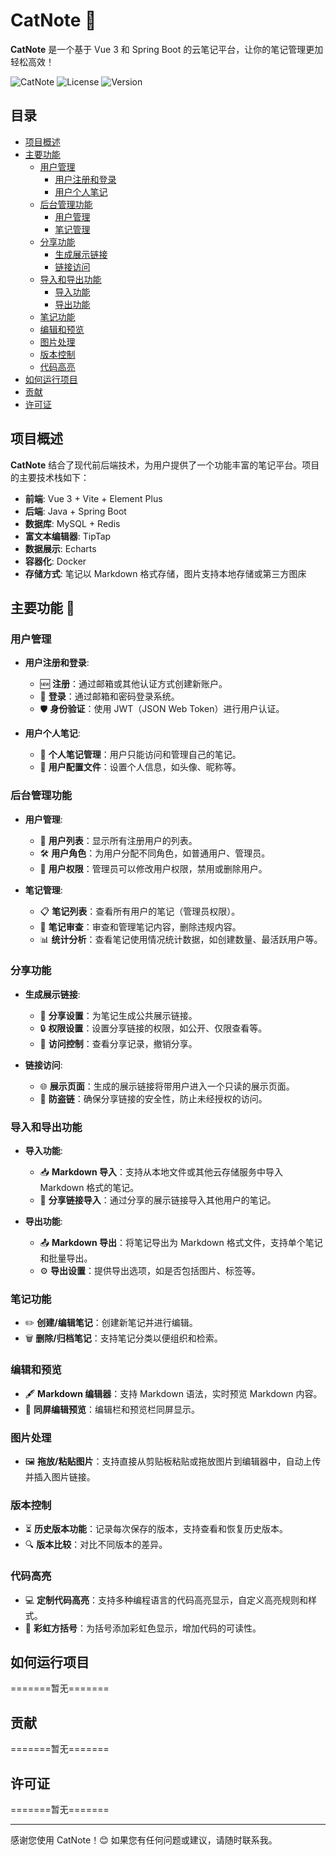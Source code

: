 # CatNote 📓

**CatNote** 是一个基于 Vue 3 和 Spring Boot 的云笔记平台，让你的笔记管理更加轻松高效！

![CatNote](https://img.shields.io/badge/Project-CatNote-brightgreen)
![License](https://img.shields.io/badge/License-MIT-blue)
![Version](https://img.shields.io/badge/Version-1.0.0-orange)

## 目录

- [项目概述](#项目概述)
- [主要功能](#主要功能-rocket)
  - [用户管理](#用户管理)
    - [用户注册和登录](#用户注册和登录)
    - [用户个人笔记](#用户个人笔记)
  - [后台管理功能](#后台管理功能)
    - [用户管理](#用户管理-1)
    - [笔记管理](#笔记管理)
  - [分享功能](#分享功能)
    - [生成展示链接](#生成展示链接)
    - [链接访问](#链接访问)
  - [导入和导出功能](#导入和导出功能)
    - [导入功能](#导入功能)
    - [导出功能](#导出功能)
  - [笔记功能](#笔记功能)
  - [编辑和预览](#编辑和预览)
  - [图片处理](#图片处理)
  - [版本控制](#版本控制)
  - [代码高亮](#代码高亮)
- [如何运行项目](#如何运行项目)
- [贡献](#贡献)
- [许可证](#许可证)

## 项目概述

**CatNote** 结合了现代前后端技术，为用户提供了一个功能丰富的笔记平台。项目的主要技术栈如下：

- **前端**: Vue 3 + Vite + Element Plus
- **后端**: Java + Spring Boot
- **数据库**: MySQL + Redis
- **富文本编辑器**: TipTap
- **数据展示**: Echarts
- **容器化**: Docker
- **存储方式**: 笔记以 Markdown 格式存储，图片支持本地存储或第三方图床

## 主要功能 🚀

### 用户管理

- **用户注册和登录**:
  - 🆕 **注册**：通过邮箱或其他认证方式创建新账户。
  - 🔑 **登录**：通过邮箱和密码登录系统。
  - 🛡️ **身份验证**：使用 JWT（JSON Web Token）进行用户认证。

- **用户个人笔记**:
  - 📓 **个人笔记管理**：用户只能访问和管理自己的笔记。
  - 👤 **用户配置文件**：设置个人信息，如头像、昵称等。

### 后台管理功能

- **用户管理**:
  - 👥 **用户列表**：显示所有注册用户的列表。
  - 🛠️ **用户角色**：为用户分配不同角色，如普通用户、管理员。
  - 🔧 **用户权限**：管理员可以修改用户权限，禁用或删除用户。

- **笔记管理**:
  - 📋 **笔记列表**：查看所有用户的笔记（管理员权限）。
  - 📜 **笔记审查**：审查和管理笔记内容，删除违规内容。
  - 📊 **统计分析**：查看笔记使用情况统计数据，如创建数量、最活跃用户等。

### 分享功能

- **生成展示链接**:
  - 🔗 **分享设置**：为笔记生成公共展示链接。
  - 🔒 **权限设置**：设置分享链接的权限，如公开、仅限查看等。
  - 📜 **访问控制**：查看分享记录，撤销分享。

- **链接访问**:
  - 🌐 **展示页面**：生成的展示链接将带用户进入一个只读的展示页面。
  - 🔐 **防盗链**：确保分享链接的安全性，防止未经授权的访问。

### 导入和导出功能

- **导入功能**:
  - 📥 **Markdown 导入**：支持从本地文件或其他云存储服务中导入 Markdown 格式的笔记。
  - 🔗 **分享链接导入**：通过分享的展示链接导入其他用户的笔记。

- **导出功能**:
  - 📤 **Markdown 导出**：将笔记导出为 Markdown 格式文件，支持单个笔记和批量导出。
  - ⚙️ **导出设置**：提供导出选项，如是否包括图片、标签等。

### 笔记功能

- ✏️ **创建/编辑笔记**：创建新笔记并进行编辑。
- 🗑️ **删除/归档笔记**：支持笔记分类以便组织和检索。

### 编辑和预览

- 🖋️ **Markdown 编辑器**：支持 Markdown 语法，实时预览 Markdown 内容。
- 👀 **同屏编辑预览**：编辑栏和预览栏同屏显示。

### 图片处理

- 🖼️ **拖放/粘贴图片**：支持直接从剪贴板粘贴或拖放图片到编辑器中，自动上传并插入图片链接。

### 版本控制

- ⏳ **历史版本功能**：记录每次保存的版本，支持查看和恢复历史版本。
- 🔍 **版本比较**：对比不同版本的差异。

### 代码高亮

- 💻 **定制代码高亮**：支持多种编程语言的代码高亮显示，自定义高亮规则和样式。
- 🌈 **彩虹方括号**：为括号添加彩虹色显示，增加代码的可读性。

## 如何运行项目

=======暂无=======

## 贡献

=======暂无=======

## 许可证

=======暂无=======

---

感谢您使用 CatNote！😊 如果您有任何问题或建议，请随时联系我。
